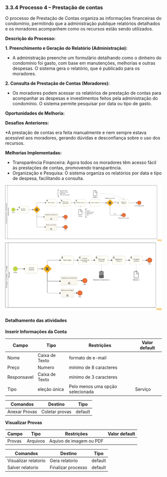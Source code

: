 ### 3.3.4 Processo 4 – Prestação de contas

O processo de Prestação de Contas organiza as informações financeiras do condomínio, permitindo que a administração publique relatórios detalhados e os moradores acompanhem como os recursos estão sendo utilizados.

**Descrição do Processo:**

**1. Preenchimento e Geração do Relatório (Administração):**

* A administração preenche um formulário detalhando como o dinheiro do condomínio foi gasto, com base em manutenções, melhorias e outras despesas. O sistema gera o relatório, que é publicado para os moradores.

**2. Consulta de Prestação de Contas (Moradores):**

* Os moradores podem acessar os relatórios de prestação de contas para acompanhar as despesas e investimentos feitos pela administração do condomínio. O sistema permite pesquisar por data ou tipo de gasto.

**Oportunidades de Melhoria:**

**Desafios Anteriores:**

*A prestação de contas era feita manualmente e nem sempre estava acessível aos moradores, gerando dúvidas e desconfiança sobre o uso dos recursos.

**Melhorias Implementadas:**

* Transparência Financeira: Agora todos os moradores têm acesso fácil às prestações de contas, promovendo transparência.
* Organização e Pesquisa: O sistema organiza os relatórios por data e tipo de despesa, facilitando a consulta.

![Exemplo de um Modelo BPMN do PROCESSO 4](images/processo-XIV-prestação-de-contas-administração.png "Modelo BPMN do Processo 4.")
![Exemplo de um Modelo BPMN do PROCESSO 4](images/processo-XIV-prestação-de-contas-morador.png "Modelo BPMN do Processo 4.")


#### Detalhamento das atividades


**Inserir Informações da Conta**

| **Campo**       | **Tipo**         | **Restrições** | **Valor default** |
| ---             | ---              | ---            | ---               |
| Nome            | Caixa de Texto   | formato de e-mail |                |
| Preço           | Numero           | mínimo de 8 caracteres |           |
| Responsavel     | Caixa de Texto   | mínimo de 3 caracteres |           |
| Tipo            | eleção única     | Pelo menos uma opção selecionada |  Serviço     |

| **Comandos**         |  **Destino**                   | **Tipo** |
| ---                  | ---                            | ---               |
| Anexar Provas        | Coletar provas                 | default           |


**Visualizar Provas**

| **Campo**       | **Tipo**         | **Restrições** | **Valor default** |
| ---             | ---              | ---            | ---               |
| Provas          | Arquivos         | Aquivo de imagem ou PDF|                   |

| **Comandos**         |  **Destino**                   | **Tipo**          |
| ---                  | ---                            | ---               |
| Visualizar relatorio |  Gera relatorio                | default           |
| Salver relatorio     |  Finalizar processo            | default           |
